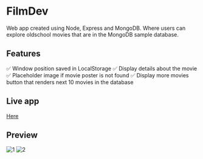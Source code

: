 # FilmDev
Web app created using Node, Express and MongoDB. Where users can explore oldschool movies that are in the MongoDB sample database.

## Features

✅ Window position saved in LocalStorage
✅ Display details about the movie
✅ Placeholder image if movie poster is not found
✅ Display more movies button that renders next 10 movies in the database


## Live app

<a href = "https://safe-peak-53429.herokuapp.com/"/> Here </a>

## Preview

![1](https://user-images.githubusercontent.com/98167497/193288780-754d5958-3bbc-490f-b7e4-6c31e67ea1b0.png)
![2](https://user-images.githubusercontent.com/98167497/193288784-e597ef25-3bcf-4be4-bdc8-1b65467225de.png)

